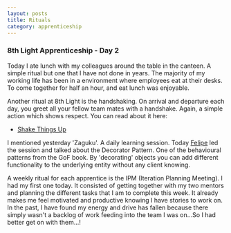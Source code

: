 ```yaml
---
layout: posts
title: Rituals
category: apprenticeship
---
```

### 8th Light Apprenticeship - Day 2

Today I ate lunch with my colleagues around the table in the canteen. A simple ritual but one that I have not done in years. The majority of my working life has been in a environment where employees eat at their desks. To come together for half an hour, and eat lunch was enjoyable.

<!--break-->

Another ritual at 8th Light is the handshaking. On arrival and departure each day, you greet all your fellow team mates with a handshake. Again, a simple action which shows respect. You can read about it here: 

- [Shake Things Up](https://blog.8thlight.com/doug-bradbury/2007/07/19/shake-things-up.html)

I mentioned yesterday 'Zaguku'. A daily learning session. Today [Felipe](http://www.twitter.com/felipesere) led the session and talked about the Decorator Pattern. One of the behavioural patterns from the GoF book. By 'decorating' objects you can add different functionality to the underlying entity without any client knowing. 

A weekly ritual for each apprentice is the IPM (Iteration Planning Meeting). I had my first one today. It consisted of getting together with my two mentors and planning the different tasks that I am to complete this week. It already makes me feel motivated and productive knowing I have stories to work on. In the past, I have found my energy and drive has fallen because there simply wasn't a backlog of work feeding into the team I was on...So I had better get on with them...!

